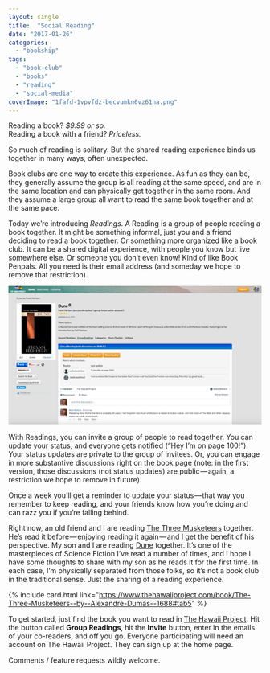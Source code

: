 ```yaml
---
layout: single
title:  "Social Reading"
date: "2017-01-26"
categories: 
  - "bookship"
tags: 
  - "book-club"
  - "books"
  - "reading"
  - "social-media"
coverImage: "1fafd-1vpvfdz-becvumkn6vz61na.png"
---
```


Reading a book? _$9.99 or so._   
Reading a book with a friend? _Priceless._

So much of reading is solitary. But the shared reading experience binds us together in many ways, often unexpected.

Book clubs are one way to create this experience. As fun as they can be, they generally assume the group is all reading at the same speed, and are in the same location and can physically get together in the same room. And they assume a large group all want to read the same book together and at the same pace.

Today we’re introducing _Readings_. A Reading is a group of people reading a book together. It might be something informal, just you and a friend deciding to read a book together. Or something more organized like a book club. It can be a shared digital experience, with people you know but live somewhere else. Or someone you don’t even know! Kind of like Book Penpals. All you need is their email address (and someday we hope to remove that restriction).

![](/assets/images/1fafd-1vpvfdz-becvumkn6vz61na.png)

With Readings, you can invite a group of people to read together. You can update your status, and everyone gets notified (“Hey I’m on page 100!”). Your status updates are private to the group of invitees. Or, you can engage in more substantive discussions right on the book page (note: in the first version, those discussions (not status updates) are public — again, a restriction we hope to remove in future).

Once a week you’ll get a reminder to update your status — that way you remember to keep reading, and your friends know how you’re doing and can razz you if you’re falling behind.

Right now, an old friend and I are reading [The Three Musketeers](https://www.thehawaiiproject.com/book/The-Three-Musketeers--by--Alexandre-Dumas--1688#tab5) together. He’s read it before — enjoying reading it again — and I get the benefit of his perspective. My son and I are reading [Dune](https://www.thehawaiiproject.com/book/Dune--by--Frank-Herbert--19256) together. It’s one of the masterpieces of Science Fiction I’ve read a number of times, and I hope I have some thoughts to share with my son as he reads it for the first time. In each case, I’m physically separated from those folks, so it’s not a book club in the traditional sense. Just the sharing of a reading experience.

{% include card.html link="https://www.thehawaiiproject.com/book/The-Three-Musketeers--by--Alexandre-Dumas--1688#tab5" %}

To get started, just find the book you want to read in [The Hawaii Project](https://www.thehawaiiproject.com). Hit the button called **Group Readings**, hit the **Invite** button, enter in the emails of your co-readers, and off you go. Everyone participating will need an account on The Hawaii Project. They can sign up at the home page.

Comments / feature requests wildly welcome.
